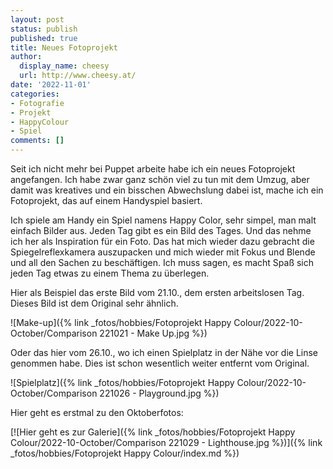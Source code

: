 ```yaml
---
layout: post
status: publish
published: true
title: Neues Fotoprojekt
author:
  display_name: cheesy
  url: http://www.cheesy.at/
date: '2022-11-01'
categories:
- Fotografie
- Projekt
- HappyColour
- Spiel
comments: []
---
```

Seit ich nicht mehr bei Puppet arbeite habe ich ein neues Fotoprojekt angefangen. Ich habe zwar ganz schön viel zu tun mit dem Umzug, aber damit was kreatives und ein bisschen Abwechslung dabei ist, mache ich ein Fotoprojekt, das auf einem Handyspiel basiert.

Ich spiele am Handy ein Spiel namens Happy Color, sehr simpel, man malt einfach Bilder aus. Jeden Tag gibt es ein Bild des Tages. Und das nehme ich her als Inspiration für ein Foto. Das hat mich wieder dazu gebracht die Spiegelreflexkamera auszupacken und mich wieder mit Fokus und Blende und all den Sachen zu beschäftigen. Ich muss sagen, es macht Spaß sich jeden Tag etwas zu einem Thema zu überlegen.

Hier als Beispiel das erste Bild vom 21.10., dem ersten arbeitslosen Tag. Dieses Bild ist dem Original sehr ähnlich.

![Make-up]({% link _fotos/hobbies/Fotoprojekt Happy Colour/2022-10-October/Comparison 221021 - Make Up.jpg %})

Oder das hier vom 26.10., wo ich einen Spielplatz in der Nähe vor die Linse genommen habe. Dies ist schon wesentlich weiter entfernt vom Original.

![Spielplatz]({% link _fotos/hobbies/Fotoprojekt Happy Colour/2022-10-October/Comparison 221026 - Playground.jpg %})

Hier geht es erstmal zu den Oktoberfotos:

[![Hier geht es zur Galerie]({% link _fotos/hobbies/Fotoprojekt Happy Colour/2022-10-October/Comparison 221029 - Lighthouse.jpg %})]({% link _fotos/hobbies/Fotoprojekt Happy Colour/index.md %})
